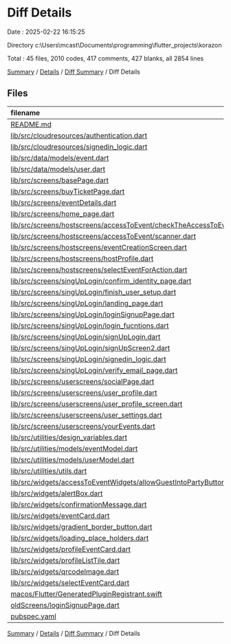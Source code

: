 # Diff Details

Date : 2025-02-22 16:15:25

Directory c:\\Users\\mcast\\Documents\\programming\\flutter_projects\\korazon

Total : 45 files,  2010 codes, 417 comments, 427 blanks, all 2854 lines

[Summary](results.md) / [Details](details.md) / [Diff Summary](diff.md) / Diff Details

## Files
| filename | language | code | comment | blank | total |
| :--- | :--- | ---: | ---: | ---: | ---: |
| [README.md](/README.md) | Markdown | 4 | 0 | 16 | 20 |
| [lib/src/cloudresources/authentication.dart](/lib/src/cloudresources/authentication.dart) | Dart | -38 | 45 | -7 | 0 |
| [lib/src/cloudresources/signedin\_logic.dart](/lib/src/cloudresources/signedin_logic.dart) | Dart | -28 | -2 | -4 | -34 |
| [lib/src/data/models/event.dart](/lib/src/data/models/event.dart) | Dart | -52 | -1 | -8 | -61 |
| [lib/src/data/models/user.dart](/lib/src/data/models/user.dart) | Dart | -62 | -1 | -6 | -69 |
| [lib/src/screens/basePage.dart](/lib/src/screens/basePage.dart) | Dart | -2 | 0 | 2 | 0 |
| [lib/src/screens/buyTicketPage.dart](/lib/src/screens/buyTicketPage.dart) | Dart | 16 | 6 | 2 | 24 |
| [lib/src/screens/eventDetails.dart](/lib/src/screens/eventDetails.dart) | Dart | -1 | 0 | 1 | 0 |
| [lib/src/screens/home\_page.dart](/lib/src/screens/home_page.dart) | Dart | 1 | 0 | 0 | 1 |
| [lib/src/screens/hostscreens/accessToEvent/checkTheAccessToEvent.dart](/lib/src/screens/hostscreens/accessToEvent/checkTheAccessToEvent.dart) | Dart | -34 | 0 | 2 | -32 |
| [lib/src/screens/hostscreens/accessToEvent/scanner.dart](/lib/src/screens/hostscreens/accessToEvent/scanner.dart) | Dart | 1 | 0 | 1 | 2 |
| [lib/src/screens/hostscreens/eventCreationScreen.dart](/lib/src/screens/hostscreens/eventCreationScreen.dart) | Dart | 1 | 0 | 0 | 1 |
| [lib/src/screens/hostscreens/hostProfile.dart](/lib/src/screens/hostscreens/hostProfile.dart) | Dart | 0 | -3 | 2 | -1 |
| [lib/src/screens/hostscreens/selectEventForAction.dart](/lib/src/screens/hostscreens/selectEventForAction.dart) | Dart | 2 | 0 | 2 | 4 |
| [lib/src/screens/singUpLogin/confirm\_identity\_page.dart](/lib/src/screens/singUpLogin/confirm_identity_page.dart) | Dart | 17 | 0 | 6 | 23 |
| [lib/src/screens/singUpLogin/finish\_user\_setup.dart](/lib/src/screens/singUpLogin/finish_user_setup.dart) | Dart | 164 | 19 | 20 | 203 |
| [lib/src/screens/singUpLogin/landing\_page.dart](/lib/src/screens/singUpLogin/landing_page.dart) | Dart | 131 | 5 | 22 | 158 |
| [lib/src/screens/singUpLogin/loginSignupPage.dart](/lib/src/screens/singUpLogin/loginSignupPage.dart) | Dart | 328 | 32 | 73 | 433 |
| [lib/src/screens/singUpLogin/login\_fucntions.dart](/lib/src/screens/singUpLogin/login_fucntions.dart) | Dart | 0 | 0 | 1 | 1 |
| [lib/src/screens/singUpLogin/signUpLogin.dart](/lib/src/screens/singUpLogin/signUpLogin.dart) | Dart | -324 | -63 | -80 | -467 |
| [lib/src/screens/singUpLogin/signUpScreen2.dart](/lib/src/screens/singUpLogin/signUpScreen2.dart) | Dart | 37 | 60 | 8 | 105 |
| [lib/src/screens/singUpLogin/signedin\_logic.dart](/lib/src/screens/singUpLogin/signedin_logic.dart) | Dart | 29 | 1 | 4 | 34 |
| [lib/src/screens/singUpLogin/verify\_email\_page.dart](/lib/src/screens/singUpLogin/verify_email_page.dart) | Dart | 30 | 0 | 7 | 37 |
| [lib/src/screens/userscreens/socialPage.dart](/lib/src/screens/userscreens/socialPage.dart) | Dart | 342 | 109 | 51 | 502 |
| [lib/src/screens/userscreens/user\_profile.dart](/lib/src/screens/userscreens/user_profile.dart) | Dart | 397 | 5 | 53 | 455 |
| [lib/src/screens/userscreens/user\_profile\_screen.dart](/lib/src/screens/userscreens/user_profile_screen.dart) | Dart | 30 | -4 | 4 | 30 |
| [lib/src/screens/userscreens/user\_settings.dart](/lib/src/screens/userscreens/user_settings.dart) | Dart | 52 | 0 | 3 | 55 |
| [lib/src/screens/userscreens/yourEvents.dart](/lib/src/screens/userscreens/yourEvents.dart) | Dart | 17 | 85 | 12 | 114 |
| [lib/src/utilities/design\_variables.dart](/lib/src/utilities/design_variables.dart) | Dart | 63 | 5 | 48 | 116 |
| [lib/src/utilities/models/eventModel.dart](/lib/src/utilities/models/eventModel.dart) | Dart | 47 | 11 | 21 | 79 |
| [lib/src/utilities/models/userModel.dart](/lib/src/utilities/models/userModel.dart) | Dart | 67 | 0 | 12 | 79 |
| [lib/src/utilities/utils.dart](/lib/src/utilities/utils.dart) | Dart | 46 | 4 | 17 | 67 |
| [lib/src/widgets/accessToEventWidgets/allowGuestIntoPartyButton.dart](/lib/src/widgets/accessToEventWidgets/allowGuestIntoPartyButton.dart) | Dart | 1 | 0 | 0 | 1 |
| [lib/src/widgets/alertBox.dart](/lib/src/widgets/alertBox.dart) | Dart | 11 | 1 | 0 | 12 |
| [lib/src/widgets/confirmationMessage.dart](/lib/src/widgets/confirmationMessage.dart) | Dart | 42 | 29 | 2 | 73 |
| [lib/src/widgets/eventCard.dart](/lib/src/widgets/eventCard.dart) | Dart | 10 | 0 | 5 | 15 |
| [lib/src/widgets/gradient\_border\_button.dart](/lib/src/widgets/gradient_border_button.dart) | Dart | 63 | 0 | 11 | 74 |
| [lib/src/widgets/loading\_place\_holders.dart](/lib/src/widgets/loading_place_holders.dart) | Dart | 24 | 0 | 3 | 27 |
| [lib/src/widgets/profileEventCard.dart](/lib/src/widgets/profileEventCard.dart) | Dart | 136 | 7 | 14 | 157 |
| [lib/src/widgets/profileListTile.dart](/lib/src/widgets/profileListTile.dart) | Dart | 33 | 3 | 8 | 44 |
| [lib/src/widgets/qrcodeImage.dart](/lib/src/widgets/qrcodeImage.dart) | Dart | 74 | 2 | 19 | 95 |
| [lib/src/widgets/selectEventCard.dart](/lib/src/widgets/selectEventCard.dart) | Dart | 1 | -1 | 0 | 0 |
| [macos/Flutter/GeneratedPluginRegistrant.swift](/macos/Flutter/GeneratedPluginRegistrant.swift) | Swift | 2 | 0 | 0 | 2 |
| [oldScreens/loginSignupPage.dart](/oldScreens/loginSignupPage.dart) | Dart | 324 | 63 | 80 | 467 |
| [pubspec.yaml](/pubspec.yaml) | YAML | 8 | 0 | 0 | 8 |

[Summary](results.md) / [Details](details.md) / [Diff Summary](diff.md) / Diff Details
